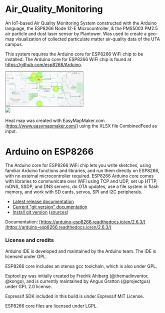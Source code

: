 # Air_Quality_Monitoring
An IoT-based Air Quality Monitoring System constructed with the Arduino language, the ESP8266 Node 12-E  Microcontroller, &amp; the PMS5003 PM2.5 air particle and dust laser sensor by Plantower. Was used to create a geo-map visualization of collected particulate matter air-quality data of the UTA campus.

This system requires the Arduino core for ESP8266 WiFi chip to be installed. The Arduino core for ESP8266 WiFi chip is found at https://github.com/esp8266/Arduino.

<img src="https://github.com/Angelica-M/Air_Quality_Monitoring/blob/main/HeatMap.JPG" width=250><br>
<img src="https://github.com/Angelica-M/Air_Quality_Monitoring/blob/main/CombinedFeeds.xlsx" width=250><br>

Heat map was created with EasyMapMaker.com (https://www.easymapmaker.com/) using the XLSX file CombinedFeed as input.

# Arduino on ESP8266

The Arduino core for ESP8266 WiFi chip lets you write sketches, using familiar Arduino functions and libraries, and run them directly on ESP8266, with no external microcontroller required. ESP8266 Arduino core comes with libraries to communicate over WiFi using TCP and UDP, set up HTTP, mDNS, SSDP, and DNS servers, do OTA updates, use a file system in flash memory, and work with SD cards, servos, SPI and I2C peripherals.

- [Latest release documentation](https://arduino-esp8266.readthedocs.io/en/2.6.3/)
- [Current "git version" documentation](https://arduino-esp8266.readthedocs.io/en/latest/)
- [Install git version](https://arduino-esp8266.readthedocs.io/en/latest/installing.html#using-git-version) ([sources](doc/installing.rst#using-git-version))

Documentation: [https://arduino-esp8266.readthedocs.io/en/2.6.3/](https://arduino-esp8266.readthedocs.io/en/2.6.3/)

### License and credits ###

Arduino IDE is developed and maintained by the Arduino team. The IDE is licensed under GPL.

ESP8266 core includes an xtensa gcc toolchain, which is also under GPL.

Esptool.py was initially created by Fredrik Ahlberg (@themadinventor, @kongo), and is currently maintained by Angus Gratton (@projectgus) under GPL 2.0 license.

Espressif SDK included in this build is under Espressif MIT License.

ESP8266 core files are licensed under LGPL.
